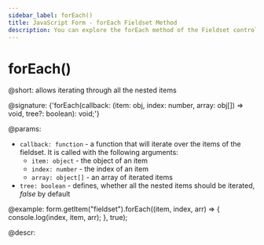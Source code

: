 ```yaml
---
sidebar_label: forEach()
title: JavaScript Form - forEach Fieldset Method 
description: You can explore the forEach method of the Fieldset control of Form in the documentation of the DHTMLX JavaScript UI library. Browse developer guides and API reference, try out code examples and live demos, and download a free 30-day evaluation version of DHTMLX Suite.
---
```


# forEach()

@short: allows iterating through all the nested items

@signature: {'forEach(callback: (item: obj, index: number, array: obj[]) => void, tree?: boolean): void;'}

@params:

- `callback: function` - a function that will iterate over the items of the fieldset. It is called with the following arguments:
	- `item: object` - the object of an item 
	- `index: number` - the index of an item
	- `array: object[]` - an array of iterated items
- `tree: boolean` - defines, whether all the nested items should be iterated, *false* by default

@example:
form.getItem("fieldset").forEach((item, index, arr) => {
	console.log(index, item, arr);
}, true);

@descr: